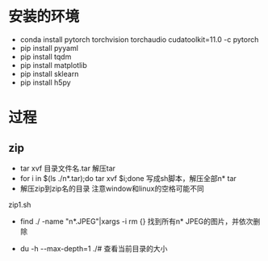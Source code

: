# 安装的环境
- conda install pytorch torchvision torchaudio cudatoolkit=11.0 -c pytorch
- pip install pyyaml
- pip install tqdm
- pip install matplotlib
- pip install sklearn
- pip install h5py




# 过程
## zip
- tar xvf 目录文件名.tar 解压tar
- for i in $(ls ./n*.tar);do tar xvf $i;done 写成sh脚本，解压全部n* tar
- 解压zip到zip名的目录 注意window和linux的空格可能不同

zip1.sh
- find ./ -name "n*.JPEG"|xargs -i rm {} 找到所有n* JPEG的图片，并依次删除


- du -h --max-depth=1 ./# 查看当前目录的大小
